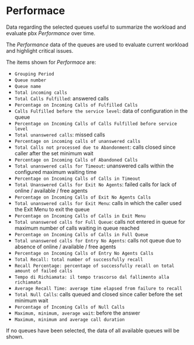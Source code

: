 # Performace

Data regarding the selected queues useful to summarize the
workload and evaluate pbx *Performance* over time.

The *Performance* data of the queues are used to evaluate current workload and highlight critical issues.

The items shown for *Performace*  are:

- `Grouping Period`
- `Queue number`
- `Queue name`
- `Total incoming calls`
- `Total Calls Fulfilled`: answered calls
- `Percentage on Incoming Calls of Fulfilled Calls`
- `Calls Fulfilled before the service level`: data of
configuration in the queue
- `Percentage on Incoming Calls of Calls Fulfilled before
service level`
- `Total unanswered calls`: missed calls
- `Percentage on incoming calls of unanswered calls`
- `Total Calls not processed due to Abandonment`: calls closed since
caller after the set minimum wait
- `Percentage on Incoming Calls of Abandoned Calls`
- `Total unanswered calls for Timeout`: unanswered calls
within the configured maximum waiting time
- `Percentage on Incoming Calls of Calls in Timeout`
- `Total Unanswered Calls for Exit No Agents`: failed calls for
lack of online / available / free agents
- `Percentage on Incoming Calls of Exit No Agents Calls`
- `Total unanswered calls for Exit Menu`: calls in which the
caller used the Exit Menu to exit the queue
- `Percentage on Incoming Calls of Calls in Exit Menu`
- `Total unanswered calls for Full Queue`: calls not entered in
queue for maximum number of calls waiting in queue reached
- `Percentage on Incoming Calls of Calls in Full Queue`
- `Total unanswered calls for Entry No Agents`: calls not
queue due to absence of online / available / free agents
- `Percentage on Incoming Calls of Entry No Agents Calls`
- `Total Recall: total number of successfully recall`
- `Recall Percentage: percentage of successfully recall on total amount of failed calls`
- `Tempo di Richiamata: il tempo trascorso dal fallimento alla richiamata`
- `Average Recall Time: average time elapsed from failure to recall`
- `Total Null Calls`: calls queued and closed since
caller before the set minimum wait
- `Percentage of Incoming Calls of Null Calls`
- `Maximum, minimum, average wait`: before the answer
- `Maximum, minimum and average call duration`

If no queues have been selected, the data of all available 
queues will be shown.
